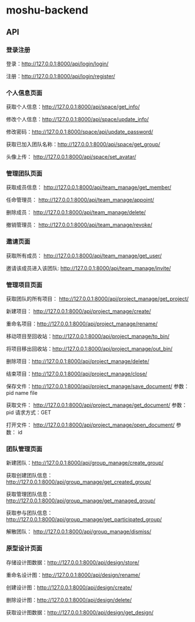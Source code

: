 # moshu-backend

## API

### 登录注册

登录：http://127.0.0.1:8000/api/login/login/

注册：http://127.0.0.1:8000/api/login/register/

### 个人信息页面

获取个人信息：http://127.0.0.1:8000/api/space/get_info/

修改个人信息：http://127.0.0.1:8000/api/space/update_info/

修改密码：http://127.0.0.1:8000/space/api/update_password/

获取已加入团队名称：http://127.0.0.1:8000/api/space/get_group/

头像上传： http://127.0.0.1:8000/api/space/set_avatar/

### 管理团队页面

获取成员信息： http://127.0.0.1:8000/api/team_manage/get_member/

任命管理员： http://127.0.0.1:8000/api/team_manage/appoint/

删除成员： http://127.0.0.1:8000/api/team_manage/delete/

撤销管理员： http://127.0.0.1:8000/api/team_manage/revoke/

### 邀请页面

获取所有成员： http://127.0.0.1:8000/api/team_manage/get_user/

邀请该成员进入该团队: http://127.0.0.1:8000/api/team_manage/invite/

### 管理项目页面

获取团队的所有项目： http://127.0.0.1:8000/api/project_manage/get_project/

新建项目： http://127.0.0.1:8000/api/project_manage/create/

重命名项目：http://127.0.0.1:8000/api/project_manage/rename/

移动项目至回收站：http://127.0.0.1:8000/api/project_manage/to_bin/

将项目移出回收站：http://127.0.0.1:8000/api/project_manage/out_bin/

删除项目：http://127.0.0.1:8000/api/project_manage/delete/

结束项目：http://127.0.0.1:8000/api/project_manage/close/

保存文件：http://127.0.0.1:8000/api/project_manage/save_document/  参数： pid name file

获取文件： http://127.0.0.1:8000/api/project_manage/get_document/  参数：pid         请求方式：GET

打开文件： http://127.0.0.1:8000/api/project_manage/open_document/  参数： id
### 团队管理页面

新建团队：http://127.0.0.1:8000/api/group_manage/create_group/

获取创建团队信息：http://127.0.0.1:8000/api/group_manage/get_created_group/

获取管理团队信息：http://127.0.0.1:8000/api/group_manage/get_managed_group/

获取参与团队信息：http://127.0.0.1:8000/api/group_manage/get_participated_group/

解散团队： http://127.0.0.1:8000/api/group_manage/dismiss/

### 原型设计页面

存储设计图数据：http://127.0.0.1:8000/api/design/store/

重命名设计图：http://127.0.0.1:8000/api/design/rename/

创建设计图：http://127.0.0.1:8000/api/design/create/

删除设计图：http://127.0.0.1:8000/api/design/delete/

获取设计图数据：http://127.0.0.1:8000/api/design/get_design/

